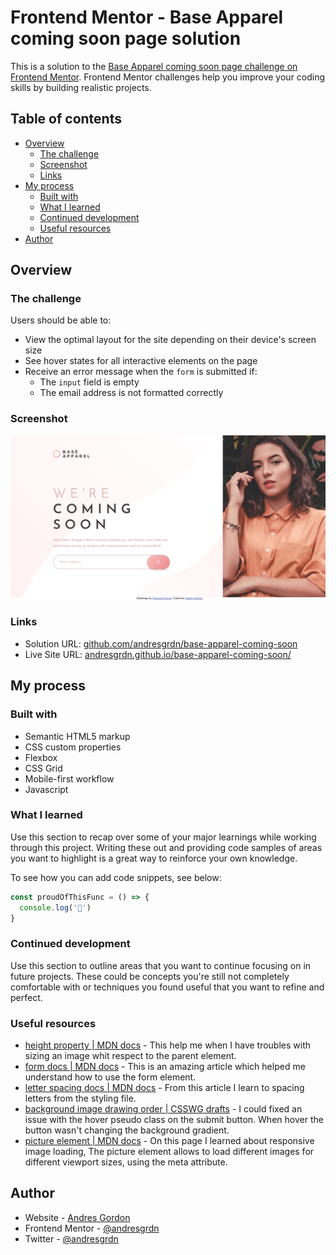 # Frontend Mentor - Base Apparel coming soon page solution

This is a solution to the [Base Apparel coming soon page challenge on Frontend Mentor](https://www.frontendmentor.io/challenges/base-apparel-coming-soon-page-5d46b47f8db8a7063f9331a0). Frontend Mentor challenges help you improve your coding skills by building realistic projects. 

## Table of contents

- [Overview](#overview)
  - [The challenge](#the-challenge)
  - [Screenshot](#screenshot)
  - [Links](#links)
- [My process](#my-process)
  - [Built with](#built-with)
  - [What I learned](#what-i-learned)
  - [Continued development](#continued-development)
  - [Useful resources](#useful-resources)
- [Author](#author)

## Overview

### The challenge

Users should be able to:

- View the optimal layout for the site depending on their device's screen size
- See hover states for all interactive elements on the page
- Receive an error message when the `form` is submitted if:
  - The `input` field is empty
  - The email address is not formatted correctly

### Screenshot

![](./design/base-apparel-comming-soon-screenshot.png)

### Links

- Solution URL: [github.com/andresgrdn/base-apparel-coming-soon](https://github.com/andresgrdn/base-apparel-coming-soon)
- Live Site URL: [andresgrdn.github.io/base-apparel-coming-soon/](https://andresgrdn.github.io/base-apparel-coming-soon/)

## My process

### Built with

- Semantic HTML5 markup
- CSS custom properties
- Flexbox
- CSS Grid
- Mobile-first workflow
- Javascript

### What I learned

Use this section to recap over some of your major learnings while working through this project. Writing these out and providing code samples of areas you want to highlight is a great way to reinforce your own knowledge.

To see how you can add code snippets, see below:

```js
const proudOfThisFunc = () => {
  console.log('🎉')
}
```

### Continued development

Use this section to outline areas that you want to continue focusing on in future projects. These could be concepts you're still not completely comfortable with or techniques you found useful that you want to refine and perfect.

### Useful resources

- [height property | MDN docs](https://developer.mozilla.org/en-US/docs/Web/CSS/height#:~:text=Percentages,initial%20containing%20block.) - This help me when I have troubles with sizing an image whit respect to the parent element.
- [form docs | MDN docs](https://developer.mozilla.org/en-US/docs/Web/HTML/Element/form) - This is an amazing article which helped me understand how to use the form element.
- [letter spacing docs | MDN docs](https://developer.mozilla.org/en-US/docs/Web/CSS/letter-spacing#:~:text=to%20justify%20text.-,%3Clength%3E,-Specifies%20extra%20inter) - From this article I learn to spacing letters from the styling file.
- [background image drawing order | CSSWG drafts](https://drafts.csswg.org/css-backgrounds/#background-image:~:text=This%20property%20sets%20the%20background%20image(s)%20of%20an%20element.%20Images%20are%20drawn%20with%20the%20first%20specified%20one%20on%20top%20(closest%20to%20the%20user)%20and%20each%20subsequent%20image%20behind%20the%20previous%20one.) - I could fixed an issue with the hover pseudo class on the submit button. When hover the button wasn't changing the background gradient.
- [picture element | MDN docs](https://developer.mozilla.org/en-US/docs/Web/HTML/Element/picture) - On this page I learned about responsive image loading, The picture  element allows to load different images for different viewport sizes, using the meta attribute.

## Author

- Website - [Andres Gordon](https://andresgrdn.github.io)
- Frontend Mentor - [@andresgrdn](https://www.frontendmentor.io/profile/andresgrdn)
- Twitter - [@andresgrdn](https://www.twitter.com/andresgrdn)
